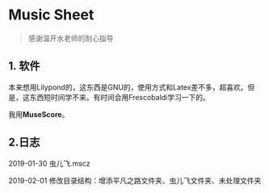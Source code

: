 # Music Sheet

>  感谢温开水老师的耐心指导



## 1. 软件

本来想用Lilypond的，这东西是GNU的，使用方式和Latex差不多，超喜欢。但是，这东西短时间学不来。有时间会用Frescobaldi学习一下的。

我用<b>MuseScore</b>。

## 2.日志

2019-01-30  	虫儿飞.mscz

2019-02-01  	修改目录结构：增添平凡之路文件夹、虫儿飞文件夹、未处理文件夹

